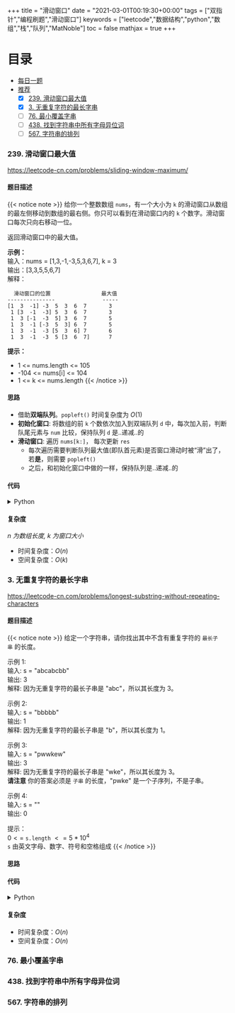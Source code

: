 +++
title = "滑动窗口"
date = "2021-03-01T00:19:30+00:00"
tags = ["双指针","编程刷题","滑动窗口"]
keywords = ["leetcode","数据结构","python","数组","栈","队列","MatNoble"]
toc = false
mathjax = true
+++

# 目录
- [每日一题](./#每日一题)
- [推荐](./#推荐题目)
  - [x] [239. 滑动窗口最大值](./#239-滑动窗口最大值)
  - [x] [3. 无重复字符的最长字串](./#3-无重复字符的最长字串)
  - [ ] [76. 最小覆盖字串](./#76-最小覆盖字串)
  - [ ] [438. 找到字符串中所有字母异位词](./#438-找到字符串中所有字母异位词)
  - [ ] [567. 字符串的排列](./#567-字符串的排列)

### 239. 滑动窗口最大值
https://leetcode-cn.com/problems/sliding-window-maximum/
#### 题目描述
{{< notice note >}}
给你一个整数数组 `nums`，有一个大小为 `k` 的滑动窗口从数组的最左侧移动到数组的最右侧。你只可以看到在滑动窗口内的 `k` 个数字。滑动窗口每次只向右移动一位。

返回滑动窗口中的最大值。

**示例：**  
输入：nums = [1,3,-1,-3,5,3,6,7], k = 3  
输出：[3,3,5,5,6,7]  
解释： 
```
  滑动窗口的位置                最大值
---------------               -----
[1  3  -1] -3  5  3  6  7       3
 1 [3  -1  -3] 5  3  6  7       3
 1  3 [-1  -3  5] 3  6  7       5
 1  3  -1 [-3  5  3] 6  7       5
 1  3  -1  -3 [5  3  6] 7       6
 1  3  -1  -3  5 [3  6  7]      7
```

**提示：**  
- 1 <= nums.length <= 105
- -104 <= nums[i] <= 104
- 1 <= k <= nums.length
{{< /notice >}}
#### 思路
- 借助**双端队列**。`popleft()` 时间复杂度为 $O(1)$
- **初始化窗口**: 将数组的前 `k` 个数依次加入到双端队列 `d` 中，每次加入前，判断队尾元素与 `num` 比较，保持队列 `d` 是..递减..的
- **滑动窗口**: 遍历 `nums[k:]`， 每次更新 `res`
  - 每次遍历需要判断队列最大值(即队首元素)是否窗口滑动时被“滑”出了，若**是**，则需要 `popleft()`
  - 之后，和初始化窗口中做的一样，保持队列是..递减..的

#### 代码
<details>
 <summary> Python </summary>

```python
class Solution:
    def maxSlidingWindow(self, nums: List[int], k: int) -> List[int]:
        # 双端队列
        d = collections.deque()
        # 初始化窗口
        for num in nums[:k]:
            while d and d[-1] < num: d.pop()
            d.append(num)
        res = [d[0]]
        # 滑动窗口
        for j in range(k, len(nums)):
            if nums[j-k] == d[0]: d.popleft()
            while d and d[-1] < nums[j]: d.pop()
            d.append(nums[j])
            res.append(d[0])
        return res
```
</details>

#### 复杂度
*n 为数组长度, k 为窗口大小*
- 时间复杂度：$O(n)$  
- 空间复杂度：$O(k)$  

### 3. 无重复字符的最长字串
https://leetcode-cn.com/problems/longest-substring-without-repeating-characters
#### 题目描述
{{< notice note >}}
给定一个字符串，请你找出其中不含有重复字符的 `最长子串` 的长度。

示例 1:  
输入: s = "abcabcbb"  
输出: 3  
解释: 因为无重复字符的最长子串是 "abc"，所以其长度为 3。

示例 2:  
输入: s = "bbbbb"  
输出: 1  
解释: 因为无重复字符的最长子串是 "b"，所以其长度为 1。

示例 3:  
输入: s = "pwwkew"  
输出: 3  
解释: 因为无重复字符的最长子串是 "wke"，所以其长度为 3。  
**请注意** 你的答案必须是 `子串` 的长度，"pwke" 是一个子序列，不是子串。

示例 4:  
输入: s = ""  
输出: 0

提示：  
$0 <=$ `s.length` $<= 5 * 10^4$  
`s` 由英文字母、数字、符号和空格组成
{{< /notice >}}
#### 思路


#### 代码
<details>
 <summary> Python </summary>

```python
class Solution:
    def lengthOfLongestSubstring(self, s):
        res = left = right = 0
        hashMap = {}
        while right < len(s):
            if s[right] in hashMap:
                res = max(res, right-left)
                left = max(left, hashMap[s[right]])
            hashMap[s[right]] = right+1
            right += 1
        res = max(res, right-left)
        return res

s = "abcabcbb"
# s = "bbbbb"
# s = "pwwkew"
# s = ""
# s = " "
# s = "ab"
# s = "abba"

mat = Solution()
mat.lengthOfLongestSubstring(s)
```
</details>

#### 复杂度
- 时间复杂度：$O(n)$
- 空间复杂度：$O(n)$

### 76. 最小覆盖字串

### 438. 找到字符串中所有字母异位词

### 567. 字符串的排列


<!-- 模板
#### 题目描述
{{< notice note >}}

{{< /notice >}}
#### 思路
#### 代码
<details>
 <summary> Python </summary>

```python

```
</details>

#### 复杂度
- 时间复杂度：
- 空间复杂度：
-->


